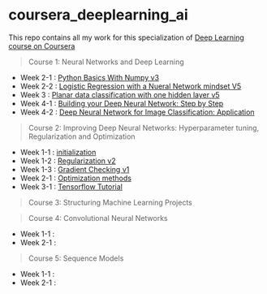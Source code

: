 # coursera_deeplearning_ai
This repo contains all my work for this specialization of [Deep Learning course on Coursera](https://www.coursera.org/specializations/deep-learning?authMode=login)


> Course 1: Neural Networks and Deep Learning

  * Week 2-1 : [Python Basics With Numpy v3](https://github.com/jjone36/Coursera_deeplearning_ai/blob/master/course_1_Neural%20Networks%20and%20Deep%20Learning/1.%20Python%20Basics%20With%20Numpy%20v3.ipynb)
  * Week 2-2 : [Logistic Regression with a Nueral Network mindset V5](https://github.com/jjone36/Coursera_deeplearning_ai/blob/master/course_1_Neural%20Networks%20and%20Deep%20Learning/2.%20Logistic%20Regression%20with%20a%20Neural%20Network%20mindset%20v5.ipynb)
  * Week 3 : [Planar data classification with one hidden layer v5](https://github.com/jjone36/Coursera_deeplearning_ai/blob/master/course_1_Neural%20Networks%20and%20Deep%20Learning/3.%20Planar%20data%20classification%20with%20one%20hidden%20layer%20v5.ipynb)
  * Week 4-1 : [Building your Deep Neural Network: Step by Step](https://github.com/jjone36/Coursera_deeplearning_ai/blob/master/course_1_Neural%20Networks%20and%20Deep%20Learning/4.%20Building%20your%20Deep%20Neural%20Network-Step%20by%20Step%20v8.ipynb)
  * Week 4-2 : [Deep Neural Network for Image Classification: Application](https://github.com/jjone36/Coursera_deeplearning_ai/blob/master/course_1_Neural%20Networks%20and%20Deep%20Learning/5.%20Deep%20Neural%20Network-Application%20v8.ipynb)

> Course 2: Improving Deep Neural Networks: Hyperparameter tuning, Regularization and Optimization

  * Week 1-1 : [initialization](https://github.com/jjone36/Coursera_deeplearning_ai/blob/master/course_2_Impriving%20Deep%20Neural%20Networks/1.%20Initialization.ipynb)
  * Week 1-2 : [Regularization v2](https://github.com/jjone36/Coursera_deeplearning_ai/blob/master/course_2_Impriving%20Deep%20Neural%20Networks/2.%20Regularization%20v2.ipynb)
  * Week 1-3 : [Gradient Checking v1](https://github.com/jjone36/Coursera_deeplearning_ai/blob/master/course_2_Impriving%20Deep%20Neural%20Networks/3.%20Gradient%20Checking%20v1.ipynb)
  * Week 2-1 : [Optimization methods](https://github.com/jjone36/Coursera_deeplearning_ai/blob/master/course_2_Impriving%20Deep%20Neural%20Networks/4.%20Optimization%20methods.ipynb)
  * Week 3-1 : [Tensorflow Tutorial]()

> Course 3: Structuring Machine Learning Projects

> Course 4: Convolutional Neural Networks

  * Week 1-1 :
  * Week 2-1 :

> Course 5: Sequence Models

  * Week 1-1 :
  * Week 2-1 :
